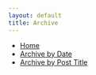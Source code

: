 ```yaml
---
layout: default
title: Archive
---
```


- [Home](https://love-of-god-and-of-all-men.github.io/)
- [Archive by Date](https://love-of-god-and-of-all-men.github.io/archive/date)
- [Archive by Post Title](https://love-of-god-and-of-all-men.github.io/archive/title)
